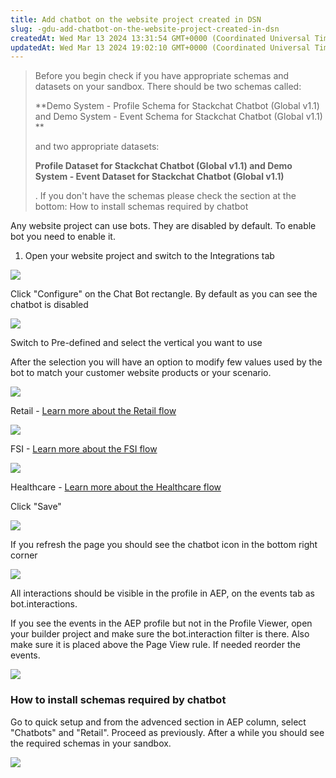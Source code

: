 ```yaml
---
title: Add chatbot on the website project created in DSN
slug: -gdu-add-chatbot-on-the-website-project-created-in-dsn
createdAt: Wed Mar 13 2024 13:31:54 GMT+0000 (Coordinated Universal Time)
updatedAt: Wed Mar 13 2024 19:02:10 GMT+0000 (Coordinated Universal Time)
---
```


> Before you begin check if you have appropriate schemas and datasets on your sandbox. There should be two schemas called: 
>
> **Demo System - Profile Schema for Stackchat Chatbot (Global v1.1) and Demo System - Event Schema for Stackchat Chatbot (Global v1.1) **
>
> and two appropriate datasets: 
>
> **Profile Dataset for Stackchat Chatbot (Global v1.1) and Demo System - Event Dataset for Stackchat Chatbot (Global v1.1)**
>
> . If you don't have the schemas please check the section at the bottom: How to install schemas required by chatbot

Any website project can use bots. They are disabled by default. To enable bot you need to enable it.

1. Open your website project and switch to the Integrations tab

![](https://docs.adobedemo.com/~gitbook/image?url=https:%2F%2F3295630118-files.gitbook.io%2F%7E%2Ffiles%2Fv0%2Fb%2Fgitbook-x-prod.appspot.com%2Fo%2Fspaces%252F-MMLrO7TweNFMn8PgeVh%252Fuploads%252FcYWUeSAYWmMcFD3IqEuC%252Fimage.png%3Falt=media%26token=44d24ea8-6386-4d12-a8bf-05e691cd2001\&width=768\&dpr=4\&quality=100\&sign=b40fa3589501aead77f790ae1826db0d9915248558e8890e71b23c9a0172cfe8)

Click "Configure" on the Chat Bot rectangle. By default as you can see the chatbot is disabled



![](https://docs.adobedemo.com/~gitbook/image?url=https:%2F%2F3295630118-files.gitbook.io%2F%7E%2Ffiles%2Fv0%2Fb%2Fgitbook-x-prod.appspot.com%2Fo%2Fspaces%252F-MMLrO7TweNFMn8PgeVh%252Fuploads%252Fhz4YKpx8zFfLmOWELEg8%252Fimage.png%3Falt=media%26token=23aae13b-d959-47ae-a5b7-06de3f1c22be\&width=300\&dpr=4\&quality=100\&sign=a8ad257361abc6be58c7a0efb37aad7247518c2ebfc3d64bc725096c615f44f9)

Switch to Pre-defined and select the vertical you want to use



After the selection you will have an option to modify few values used by the bot to match your customer website products or your scenario.

![](../../assets/Pz2NeUk4tMkdBRzBGky_S_image.png)

Retail - [Learn more about the Retail flow](https://dsndocs.adobe.com/docs/retail-bot-flow)



![](../../assets/QdTV1fnpkEP3WsrXe9ZHm_image.png)

FSI - [Learn more about the FSI flow](https://dsndocs.adobe.com/docs/fsi-bot-flow)



![](../../assets/MM-BH_PQNjijl6S4-OzEd_image.png)

Healthcare - [Learn more about the Healthcare flow](https://dsndocs.adobe.com/docs/healthcare-bot-flow)



Click "Save"

![](../../assets/H4yg3hAInwi_CkkWvR2hL_image.png)

If you refresh the page you should see the chatbot icon in the bottom right corner

![](https://docs.adobedemo.com/~gitbook/image?url=https:%2F%2F3295630118-files.gitbook.io%2F%7E%2Ffiles%2Fv0%2Fb%2Fgitbook-x-prod.appspot.com%2Fo%2Fspaces%252F-MMLrO7TweNFMn8PgeVh%252Fuploads%252FccNMq3CxoPAFwHtKGV1o%252Fimage.png%3Falt=media%26token=4f52a9aa-36b4-47fc-a440-ee976befad97\&width=768\&dpr=4\&quality=100\&sign=6b9a5eefbbc24dc478edf2bb7fa2e7e3ed3b639cddf36fe74f06bde7893d21ff)

All interactions should be visible in the profile in AEP, on the events tab as bot.interactions.&#x20;

If you see the events in the AEP profile but not in the Profile Viewer, open your builder project and make sure the bot.interaction filter is there. Also make sure it is placed above the Page View rule. If needed reorder the events.



![](https://docs.adobedemo.com/~gitbook/image?url=https:%2F%2F3295630118-files.gitbook.io%2F%7E%2Ffiles%2Fv0%2Fb%2Fgitbook-x-prod.appspot.com%2Fo%2Fspaces%252F-MMLrO7TweNFMn8PgeVh%252Fuploads%252F8vT5GYQcNYOxmjH7E9Qf%252Fimage.png%3Falt=media%26token=e0977a1f-1197-426c-abe2-baf90c288e29\&width=300\&dpr=4\&quality=100\&sign=5e2267a86a4c73777e98f8d448fa04afa79f9631839cb3c488f17260beeb535f)

### How to install schemas required by chatbot

Go to quick setup and from the advenced section in AEP column, select "Chatbots" and "Retail". Proceed as previously. After a while you should see the required schemas in your sandbox.



![](https://docs.adobedemo.com/~gitbook/image?url=https:%2F%2F3295630118-files.gitbook.io%2F%7E%2Ffiles%2Fv0%2Fb%2Fgitbook-x-prod.appspot.com%2Fo%2Fspaces%252F-MMLrO7TweNFMn8PgeVh%252Fuploads%252FFUwMmiJlJHxO2qLUOEmF%252Fimage.png%3Falt=media%26token=595c7d22-247b-48d7-94bd-74794796cb88\&width=300\&dpr=4\&quality=100\&sign=b8d66cf7548ccfe1c26fcc054e19a51783f1e8ff732e34f05172a0af9e69e9c4)

